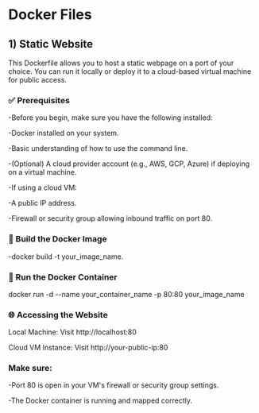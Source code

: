 # Docker Files
<h2> 1) Static Website </h2>
This Dockerfile allows you to host a static webpage on a port of your choice. You can run it locally or deploy it to a cloud-based virtual machine for public access.

<h3>✅ Prerequisites</h3>
-Before you begin, make sure you have the following installed:

-Docker installed on your system.

-Basic understanding of how to use the command line.

-(Optional) A cloud provider account (e.g., AWS, GCP, Azure) if deploying on a virtual machine.

-If using a cloud VM:

  -A public IP address.

  -Firewall or security group allowing inbound traffic on port 80.

<h3>🔧 Build the Docker Image</h3>
-docker build -t your_image_name.

<h3>🚀 Run the Docker Container</h3>
docker run -d --name your_container_name -p 80:80 your_image_name
<h3>🌐 Accessing the Website</h3>
Local Machine:
Visit http://localhost:80

Cloud VM Instance:
Visit http://your-public-ip:80

<h3>Make sure:</h3>
-Port 80 is open in your VM's firewall or security group settings.

-The Docker container is running and mapped correctly.

